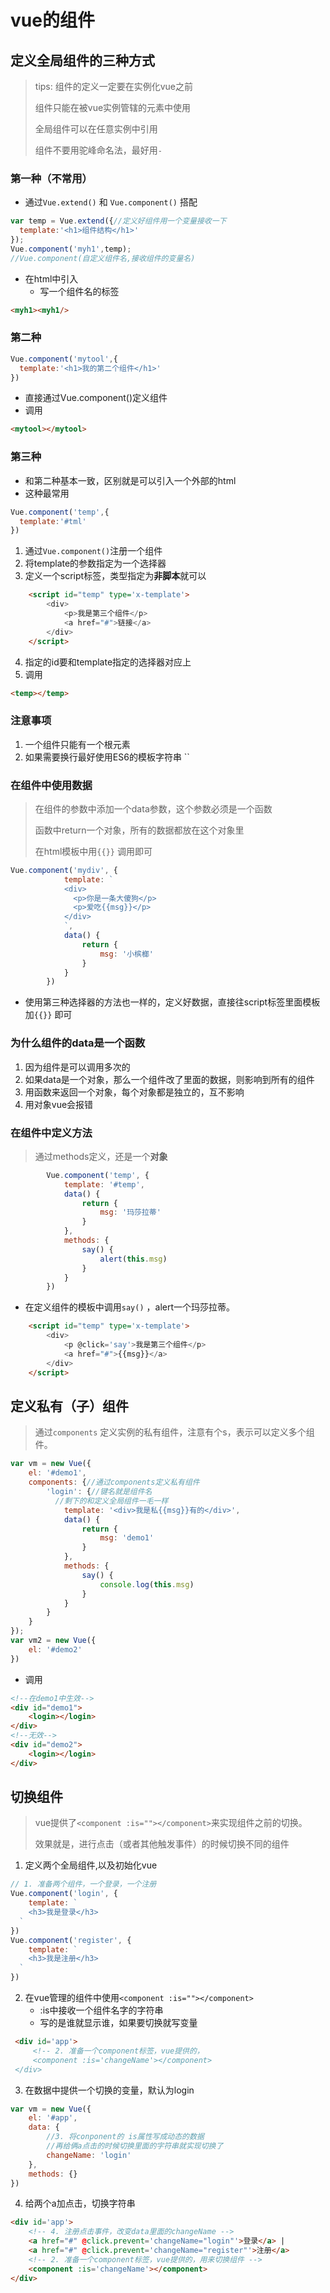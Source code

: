 # vue的组件

## 定义全局组件的三种方式

> tips: 组件的定义一定要在实例化vue之前
>
> 组件只能在被vue实例管辖的元素中使用
>
> 全局组件可以在任意实例中引用
>
> 组件不要用驼峰命名法，最好用`-`

### 第一种（不常用）

- 通过`Vue.extend()` 和 `Vue.component()` 搭配

```js
var temp = Vue.extend({//定义好组件用一个变量接收一下
  template:'<h1>组件结构</h1>'
});
Vue.component('myh1',temp);
//Vue.component(自定义组件名,接收组件的变量名)
```

- 在html中引入
  - 写一个组件名的标签

```html
<myh1><myh1/>
```

### 第二种

```js
Vue.component('mytool',{
  template:'<h1>我的第二个组件</h1>'
})
```

- 直接通过Vue.component()定义组件
- 调用

```html
<mytool></mytool>
```

### 第三种

- 和第二种基本一致，区别就是可以引入一个外部的html
- 这种最常用

```js
Vue.component('temp',{
  template:'#tml'
})
```

1. 通过`Vue.component()`注册一个组件
2. 将template的参数指定为一个选择器
3. 定义一个script标签，类型指定为**非脚本**就可以

```html
	<script id="temp" type='x-template'>
        <div>
            <p>我是第三个组件</p>
            <a href="#">链接</a>
        </div>
    </script>
```

4. 指定的id要和template指定的选择器对应上
5. 调用

```html
<temp></temp>
```

### 注意事项

1. 一个组件只能有一个根元素
2. 如果需要换行最好使用ES6的模板字符串 ``

### 在组件中使用数据

> 在组件的参数中添加一个data参数，这个参数必须是一个函数
>
> 函数中return一个对象，所有的数据都放在这个对象里
>
> 在html模板中用`{{}}` 调用即可

```js
Vue.component('mydiv', {
            template: `
            <div>
              <p>你是一条大傻狗</p>
              <p>爱吃{{msg}}</p>
            </div>
            `,
            data() {
                return {
                    msg: '小槟榔'
                }
            }
        })
```

- 使用第三种选择器的方法也一样的，定义好数据，直接往script标签里面模板加`{{}}` 即可

### 为什么组件的data是一个函数

1. 因为组件是可以调用多次的
2. 如果data是一个对象，那么一个组件改了里面的数据，则影响到所有的组件
3. 用函数来返回一个对象，每个对象都是独立的，互不影响
4. 用对象vue会报错

### 在组件中定义方法

>通过methods定义，还是一个**对象**

```js
		Vue.component('temp', {
            template: '#temp',
            data() {
                return {
                    msg: '玛莎拉蒂'
                }
            },
            methods: {
                say() {
                    alert(this.msg)
                }
            }
        })
```

- 在定义组件的模板中调用`say()` ，alert一个玛莎拉蒂。

```html
	<script id="temp" type='x-template'>
        <div>
            <p @click='say'>我是第三个组件</p>
            <a href="#">{{msg}}</a>
        </div>
    </script>
```

## 定义私有（子）组件

> 通过`components` 定义实例的私有组件，注意有个s，表示可以定义多个组件。

```js
var vm = new Vue({
    el: '#demo1',
    components: {//通过components定义私有组件
        'login': {//键名就是组件名
          //剩下的和定义全局组件一毛一样
            template: '<div>我是私{{msg}}有的</div>',
            data() {
                return {
                    msg: 'demo1'
                }
            },
            methods: {
                say() {
                    console.log(this.msg)
                }
            }
        }
    }
});
var vm2 = new Vue({
    el: '#demo2'
})
```

- 调用

```html
<!--在demo1中生效-->
<div id="demo1">
    <login></login>
</div>
<!--无效-->
<div id="demo2">
    <login></login>
</div>
```

## 切换组件

> vue提供了`<component :is=""></component>`来实现组件之前的切换。
>
> 效果就是，进行点击（或者其他触发事件）的时候切换不同的组件

1. 定义两个全局组件,以及初始化vue

```js
// 1. 准备两个组件，一个登录，一个注册
Vue.component('login', {
    template: `
    <h3>我是登录</h3>
  `
})
Vue.component('register', {
    template: `
    <h3>我是注册</h3>
  `
})
```

2. 在vue管理的组件中使用`<component :is=""></component>`
   - :is中接收一个组件名字的字符串
   - 写的是谁就显示谁，如果要切换就写变量

```html
 <div id='app'>
     <!-- 2. 准备一个component标签，vue提供的，
     <component :is='changeName'></component>
 </div>
```

3. 在数据中提供一个切换的变量，默认为login

```js
var vm = new Vue({
    el: '#app',
    data: {
        //3. 将conponent的 is属性写成动态的数据
        //再给俩a点击的时候切换里面的字符串就实现切换了
        changeName: 'login'
    },
    methods: {}
})
```

4. 给两个a加点击，切换字符串

```html
<div id='app'>
    <!-- 4. 注册点击事件，改变data里面的changeName -->
    <a href="#" @click.prevent='changeName="login"'>登录</a> | 
    <a href="#" @click.prevent='changeName="register"'>注册</a>
    <!-- 2. 准备一个component标签，vue提供的，用来切换组件 -->
    <component :is='changeName'></component>
</div>
```

